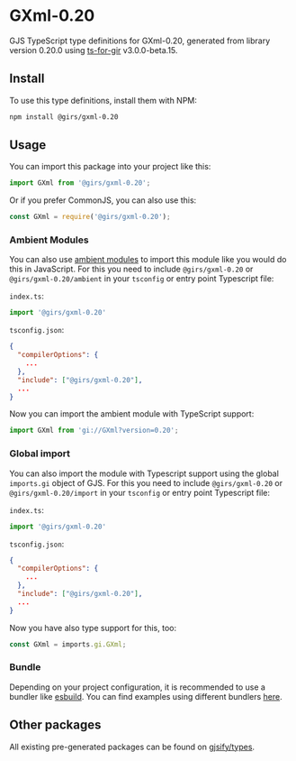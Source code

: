 
# GXml-0.20

GJS TypeScript type definitions for GXml-0.20, generated from library version 0.20.0 using [ts-for-gir](https://github.com/gjsify/ts-for-gir) v3.0.0-beta.15.

## Install

To use this type definitions, install them with NPM:
```bash
npm install @girs/gxml-0.20
```

## Usage

You can import this package into your project like this:
```ts
import GXml from '@girs/gxml-0.20';
```

Or if you prefer CommonJS, you can also use this:
```ts
const GXml = require('@girs/gxml-0.20');
```

### Ambient Modules

You can also use [ambient modules](https://github.com/gjsify/ts-for-gir/tree/main/packages/cli#ambient-modules) to import this module like you would do this in JavaScript.
For this you need to include `@girs/gxml-0.20` or `@girs/gxml-0.20/ambient` in your `tsconfig` or entry point Typescript file:

`index.ts`:
```ts
import '@girs/gxml-0.20'
```

`tsconfig.json`:
```json
{
  "compilerOptions": {
    ...
  },
  "include": ["@girs/gxml-0.20"],
  ...
}
```

Now you can import the ambient module with TypeScript support: 

```ts
import GXml from 'gi://GXml?version=0.20';
```


### Global import

You can also import the module with Typescript support using the global `imports.gi` object of GJS.
For this you need to include `@girs/gxml-0.20` or `@girs/gxml-0.20/import` in your `tsconfig` or entry point Typescript file:

`index.ts`:
```ts
import '@girs/gxml-0.20'
```

`tsconfig.json`:
```json
{
  "compilerOptions": {
    ...
  },
  "include": ["@girs/gxml-0.20"],
  ...
}
```

Now you have also type support for this, too:

```ts
const GXml = imports.gi.GXml;
```

### Bundle

Depending on your project configuration, it is recommended to use a bundler like [esbuild](https://esbuild.github.io/). You can find examples using different bundlers [here](https://github.com/gjsify/ts-for-gir/tree/main/examples).

## Other packages

All existing pre-generated packages can be found on [gjsify/types](https://github.com/gjsify/types).


